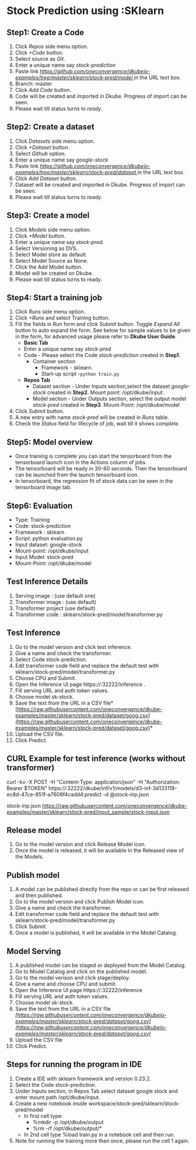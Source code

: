 # Stock Prediction using :SKlearn
## Step1: Create a Code
1. Click *Repos* side menu option.
2. Click *+Code* button.
3. Select source as *Git*.
4. Enter a unique name say *stock-prediction*
5. Paste link *[https://github.com/oneconvergence/dkubeio-examples/tree/master/sklearn/stock-pred/model
 ](https://github.com/oneconvergence/dkubeio-examples/tree/master/sklearn/stock-pred/model)* in the URL text box.
6. Branch: master
7. Click *Add Code* button.
8. Code will be created and imported in Dkube. Progress of import can be seen.
9. Please wait till status turns to *ready*.

## Step2: Create a dataset
 1. Click *Datasets* side menu option.
 2. Click *+Dataset* button.
 3. Select *Github* option.
 4. Enter a unique name say *google-stock*
 5. Paste link *[https://github.com/oneconvergence/dkubeio-examples/tree/master/sklearn/stock-pred/dataset
 ](https://github.com/oneconvergence/dkubeio-examples/tree/master/sklearn/stock-pred/dataset)* in the URL text box.
 6. Click *Add Dataset* button.
 7. Dataset will be created and imported in Dkube. Progress of import can be seen.
 8. Please wait till status turns to *ready*.

## Step3: Create a model
 1. Click *Models* side menu option.
 2. Click *+Model* button.
 3. Enter a unique name say *stock-pred*.
 4. Select Versioning as DVS. 
 5. Select Model store as default.
 6. Select Model Source as None.
 7. Click the Add Model button.
 8. Model will be created on Dkube.
 9. Please wait till status turns to ready.

## Step4: Start a training job
 1. Click *Runs* side menu option.
 2. Click *+Runs* and select Training button.
 3. Fill the fields in Run form and click *Submit* button. Toggle *Expand All* button to auto expand the form. See below for sample values to be given in the form, for advanced usage please refer to **Dkube User Guide**.
	- **Basic Tab**
	- Enter a unique name say *stock-pred*
	- Code - Please select the Code *stock-prediction* created in **Step1**.
      - Container section
		- Framework - sklearn.
		- Start-up script -`python train.py`
	- **Repos Tab**
	  - Dataset section - Under Inputs section,select the dataset *google-stock* created in **Step2**. Mount point: /opt/dkube/input.
	  - Model section - Under Outputs section, select the output model *stock-pred* created in **Step3**. Mount-Point: /opt/dkube/model
4. Click *Submit* button.
5. A new entry with name *stock-pred* will be created in *Runs* table.
6. Check the *Status* field for lifecycle of job, wait till it shows *complete*.

## Step5: Model overview
- Once training is complete you can start the tensorboard from the tensorboard launch icon in the Actions column of jobs. 
- The tensorboard will be ready in 30-60 seconds. Then the tensorboard can be launched from the launch tensorboard icon. 
- In tensorboard, the regression fit of stock data can be seen in the tensorboard image tab. 

## Step6: Evaluation
- Type: Training
- Code: stock-prediction
- Framework : sklearn
- Script: python evaluation.py
- Input dataset: google-stock
- Mount-point: /opt/dkube/input
- Input Model: stock-pred
- Mount-Point: /opt/dkube/model

## Test Inference Details
1. Serving image : (use default one)
2. Transformer image : (use default)
3. Transformer project (use default)
4. Transformer code : sklearn/stock-pred/model/transformer.py 

## Test Inference
1. Go to the model version and click test inference.
2. Give a name and check the transformer.
3. Select Code stock-prediction.
4. Edit transformer code field and replace the default test with sklearn/stock-pred/model/transformer.py
5. Choose CPU and Submit. 
6. Open the Inference UI page https://<IP>:32222/inference .
7. Fill serving URL and auth token values.
8. Choose model sk-stock.
9. Save the text from the URL in a CSV file*[https://raw.githubusercontent.com/oneconvergence/dkube-examples/master/sklearn/stock-pred/dataset/goog.csv](https://raw.githubusercontent.com/oneconvergence/dkube-examples/master/sklearn/stock-pred/dataset/goog.csv)*
10. Upload the CSV file.
11. Click Predict. 

## CURL Example for test inference (works without transformer)
curl -kv -X POST -H "Content-Type: application/json" -H "Authorization: Bearer $TOKEN" https://<IP>:32222/dkube/inf/v1/models/d3-inf-3d133119-ec8d-47ce-851f-a7608f4cadd4:predict -d @stock-inp.json

stock-inp.json https://raw.githubusercontent.com/oneconvergence/dkube-examples/master/sklearn/stock-pred/input_sample/stock-input.json

## Release model
1. Go to the model version and click Release Model icon.
2. Once the model is released, it will be available in the Released view of the Models.

## Publish model
1. A model can be published directly from the repo or can be first released and then published.
2. Go to the model version and click Publish Model icon.
3. Give a name and check the transformer.
4. Edit transformer code field and replace the default test with sklearn/stock-pred/model/transformer.py
5. Click Submit. 
6. Once a model is published, it will be available in the Model Catalog.

## Model Serving
1. A published model can be staged or deployed from the Model Catalog.
2. Go to Model Catalog and click on the published model.
3. Go to the model verison and click stage/deploy.
4. Give a name and choose CPU and submit.
5. Open the Inference UI page https://<IP>:32222/inference
6. Fill serving URL and auth token values.
7. Choose model sk-stock.
8. Save the text from the URL in a CSV file *[https://raw.githubusercontent.com/oneconvergence/dkubeio-examples/master/sklearn/stock-pred/dataset/goog.csv](https://raw.githubusercontent.com/oneconvergence/dkubeio-examples/master/sklearn/stock-pred/dataset/goog.csv)*
9. Upload the CSV file
10. Click Predict.

## Steps for running the program in IDE
1. Create a IDE with sklearn framework and version 0.23.2.
2. Select the Code stock-prediction.
3. Under Inputs section, in Repos Tab select dataset google stock and enter mount path /opt/dkube/input.
4. Create a new notebook inside workspace/stock-pred/sklearn/stock-pred/model
   - In first cell type:
     - %mkdir -p /opt/dkube/output
     - %rm -rf /opt/dkube/output/*
   - In 2nd cell type %load train.py in a notebook cell and then run.
5. Note for running the training more than once, please run the cell 1 again.
